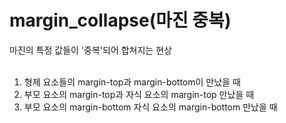 <h1>margin_collapse(마진 중복)</h1>
<div>마진의 특정 값들이 '중복'되어 합쳐지는 현상</div>
<br>
<ol>
  <li>형제 요소들의 margin-top과 margin-bottom이 만났을 때</li>
  <li>부모 요소의 margin-top과 자식 요소의 margin-top 만났을 때</li>
  <li>부모 요소의 margin-bottom 자식 요소의 margin-bottom 만났을 때</li>
</ol>
